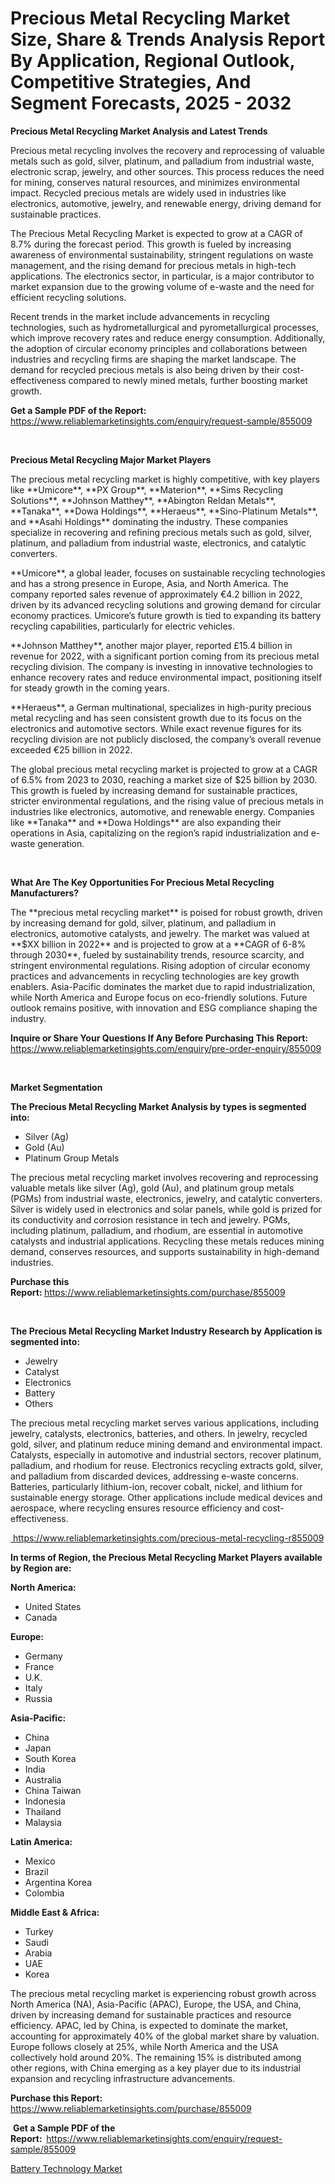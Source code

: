 <p><h1>Precious Metal Recycling Market Size, Share & Trends Analysis Report By Application, Regional Outlook, Competitive Strategies, And Segment Forecasts, 2025 - 2032</h1></p><p><strong>Precious Metal Recycling Market Analysis and Latest Trends</strong></p>
<p><p>Precious metal recycling involves the recovery and reprocessing of valuable metals such as gold, silver, platinum, and palladium from industrial waste, electronic scrap, jewelry, and other sources. This process reduces the need for mining, conserves natural resources, and minimizes environmental impact. Recycled precious metals are widely used in industries like electronics, automotive, jewelry, and renewable energy, driving demand for sustainable practices.</p><p>The Precious Metal Recycling Market is expected to grow at a CAGR of 8.7% during the forecast period. This growth is fueled by increasing awareness of environmental sustainability, stringent regulations on waste management, and the rising demand for precious metals in high-tech applications. The electronics sector, in particular, is a major contributor to market expansion due to the growing volume of e-waste and the need for efficient recycling solutions.</p><p>Recent trends in the market include advancements in recycling technologies, such as hydrometallurgical and pyrometallurgical processes, which improve recovery rates and reduce energy consumption. Additionally, the adoption of circular economy principles and collaborations between industries and recycling firms are shaping the market landscape. The demand for recycled precious metals is also being driven by their cost-effectiveness compared to newly mined metals, further boosting market growth.</p></p>
<p><strong>Get a Sample PDF of the Report:&nbsp;</strong> <a href="https://www.reliablemarketinsights.com/enquiry/request-sample/855009?utm_campaign=1938&utm_medium=2&utm_source=Github&utm_content=ia&utm_term=26012025&utm_id=precious-metal-recycling">https://www.reliablemarketinsights.com/enquiry/request-sample/855009</a></p>
<p>&nbsp;</p>
<p><strong>Precious Metal Recycling Major Market Players</strong></p>
<p><p>The precious metal recycling market is highly competitive, with key players like **Umicore**, **PX Group**, **Materion**, **Sims Recycling Solutions**, **Johnson Matthey**, **Abington Reldan Metals**, **Tanaka**, **Dowa Holdings**, **Heraeus**, **Sino-Platinum Metals**, and **Asahi Holdings** dominating the industry. These companies specialize in recovering and refining precious metals such as gold, silver, platinum, and palladium from industrial waste, electronics, and catalytic converters.</p><p>**Umicore**, a global leader, focuses on sustainable recycling technologies and has a strong presence in Europe, Asia, and North America. The company reported sales revenue of approximately €4.2 billion in 2022, driven by its advanced recycling solutions and growing demand for circular economy practices. Umicore’s future growth is tied to expanding its battery recycling capabilities, particularly for electric vehicles.</p><p>**Johnson Matthey**, another major player, reported £15.4 billion in revenue for 2022, with a significant portion coming from its precious metal recycling division. The company is investing in innovative technologies to enhance recovery rates and reduce environmental impact, positioning itself for steady growth in the coming years.</p><p>**Heraeus**, a German multinational, specializes in high-purity precious metal recycling and has seen consistent growth due to its focus on the electronics and automotive sectors. While exact revenue figures for its recycling division are not publicly disclosed, the company’s overall revenue exceeded €25 billion in 2022.</p><p>The global precious metal recycling market is projected to grow at a CAGR of 6.5% from 2023 to 2030, reaching a market size of $25 billion by 2030. This growth is fueled by increasing demand for sustainable practices, stricter environmental regulations, and the rising value of precious metals in industries like electronics, automotive, and renewable energy. Companies like **Tanaka** and **Dowa Holdings** are also expanding their operations in Asia, capitalizing on the region’s rapid industrialization and e-waste generation.</p></p>
<p>&nbsp;</p>
<p><strong>What Are The Key Opportunities For Precious Metal Recycling Manufacturers?</strong></p>
<p><p>The **precious metal recycling market** is poised for robust growth, driven by increasing demand for gold, silver, platinum, and palladium in electronics, automotive catalysts, and jewelry. The market was valued at **$XX billion in 2022** and is projected to grow at a **CAGR of 6-8% through 2030**, fueled by sustainability trends, resource scarcity, and stringent environmental regulations. Rising adoption of circular economy practices and advancements in recycling technologies are key growth enablers. Asia-Pacific dominates the market due to rapid industrialization, while North America and Europe focus on eco-friendly solutions. Future outlook remains positive, with innovation and ESG compliance shaping the industry.</p></p>
<p><strong>Inquire or Share Your Questions If Any Before Purchasing This Report:</strong> <a href="https://www.reliablemarketinsights.com/enquiry/pre-order-enquiry/855009?utm_campaign=1938&utm_medium=2&utm_source=Github&utm_content=ia&utm_term=26012025&utm_id=precious-metal-recycling">https://www.reliablemarketinsights.com/enquiry/pre-order-enquiry/855009</a></p>
<p>&nbsp;</p>
<p><strong>Market Segmentation</strong></p>
<p><strong>The Precious Metal Recycling Market Analysis by types is segmented into:</strong></p>
<p><ul><li>Silver (Ag)</li><li>Gold (Au)</li><li>Platinum Group Metals</li></ul></p>
<p><p>The precious metal recycling market involves recovering and reprocessing valuable metals like silver (Ag), gold (Au), and platinum group metals (PGMs) from industrial waste, electronics, jewelry, and catalytic converters. Silver is widely used in electronics and solar panels, while gold is prized for its conductivity and corrosion resistance in tech and jewelry. PGMs, including platinum, palladium, and rhodium, are essential in automotive catalysts and industrial applications. Recycling these metals reduces mining demand, conserves resources, and supports sustainability in high-demand industries.</p></p>
<p><strong>Purchase this Report:&nbsp;</strong><a href="https://www.reliablemarketinsights.com/purchase/855009?utm_campaign=1938&utm_medium=2&utm_source=Github&utm_content=ia&utm_term=26012025&utm_id=precious-metal-recycling">https://www.reliablemarketinsights.com/purchase/855009</a></p>
<p>&nbsp;</p>
<p><strong>The Precious Metal Recycling Market Industry Research by Application is segmented into:</strong></p>
<p><ul><li>Jewelry</li><li>Catalyst</li><li>Electronics</li><li>Battery</li><li>Others</li></ul></p>
<p><p>The precious metal recycling market serves various applications, including jewelry, catalysts, electronics, batteries, and others. In jewelry, recycled gold, silver, and platinum reduce mining demand and environmental impact. Catalysts, especially in automotive and industrial sectors, recover platinum, palladium, and rhodium for reuse. Electronics recycling extracts gold, silver, and palladium from discarded devices, addressing e-waste concerns. Batteries, particularly lithium-ion, recover cobalt, nickel, and lithium for sustainable energy storage. Other applications include medical devices and aerospace, where recycling ensures resource efficiency and cost-effectiveness.</p></p>
<p><a href="https://www.reliablemarketinsights.com/precious-metal-recycling-r855009?utm_campaign=1938&utm_medium=2&utm_source=Github&utm_content=ia&utm_term=26012025&utm_id=precious-metal-recycling">&nbsp;https://www.reliablemarketinsights.com/precious-metal-recycling-r855009</a></p>
<p><strong>In terms of Region, the Precious Metal Recycling Market Players available by Region are:</strong></p>
<p>
    <p> <strong> North America: </strong>
        <ul>
            <li>United States</li>
            <li>Canada</li>
        </ul>
        </p> 
    <p> <strong> Europe: </strong>
        <ul>
            <li>Germany</li>
            <li>France</li>
            <li>U.K.</li>
            <li>Italy</li>
            <li>Russia</li>
        </ul>
        </p> 
    <p> <strong> Asia-Pacific: </strong>
        <ul>
            <li>China</li>
            <li>Japan</li>
            <li>South Korea</li>
            <li>India</li>
            <li>Australia</li>
            <li>China Taiwan</li>
            <li>Indonesia</li>
            <li>Thailand</li>
            <li>Malaysia</li>
        </ul>
        </p> 
    <p> <strong> Latin America: </strong>
        <ul>
            <li>Mexico</li>
            <li>Brazil</li>
            <li>Argentina Korea</li>
            <li>Colombia</li>
        </ul>
        </p> 
    <p> <strong> Middle East & Africa: </strong>
        <ul>
            <li>Turkey</li>
            <li>Saudi</li>
            <li>Arabia</li>
            <li>UAE</li>
            <li>Korea</li>
        </ul>
    </p>
    </p>
<p><p>The precious metal recycling market is experiencing robust growth across North America (NA), Asia-Pacific (APAC), Europe, the USA, and China, driven by increasing demand for sustainable practices and resource efficiency. APAC, led by China, is expected to dominate the market, accounting for approximately 40% of the global market share by valuation. Europe follows closely at 25%, while North America and the USA collectively hold around 20%. The remaining 15% is distributed among other regions, with China emerging as a key player due to its industrial expansion and recycling infrastructure advancements.</p></p>
<p><strong>Purchase this Report: </strong><a href="https://www.reliablemarketinsights.com/purchase/855009?utm_campaign=1938&utm_medium=2&utm_source=Github&utm_content=ia&utm_term=26012025&utm_id=precious-metal-recycling">https://www.reliablemarketinsights.com/purchase/855009</a></p>
<p>&nbsp;<strong>Get a Sample PDF of the Report:&nbsp;&nbsp;</strong><a href="https://www.reliablemarketinsights.com/enquiry/request-sample/855009?utm_campaign=1938&utm_medium=2&utm_source=Github&utm_content=ia&utm_term=26012025&utm_id=precious-metal-recycling">https://www.reliablemarketinsights.com/enquiry/request-sample/855009</a></p>
<p><strong></strong></p>
<p><p><a href="https://github.com/CliffMedina6/Market-Research-Report-List-7/blob/main/battery-technology-market.md?utm_campaign=1938&utm_medium=2&utm_source=Github&utm_content=ia&utm_term=26012025&utm_id=precious-metal-recycling">Battery Technology Market</a></p></p>